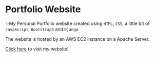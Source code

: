 # Portfolio Website

✨My Personal Portfolio website created using `HTML`, `CSS`, a little bit of `JavaScript`, `Bootstrap5` and `Django`.

The website is hosted by an AWS EC2 instance on a Apache Server.

<a href="http://waji.website">Click here</a> to visit my website!

